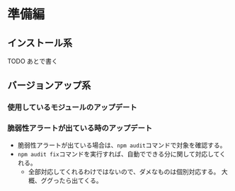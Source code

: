 # 準備編

## インストール系

TODO あとで書く

## バージョンアップ系

### 使用しているモジュールのアップデート

### 脆弱性アラートが出ている時のアップデート
- 脆弱性アラートが出ている場合は、`npm audit`コマンドで対象を確認する。
- `npm audit fix`コマンドを実行すれば、自動でできる分に関して対応してくれる。
  - 全部対応してくれるわけではないので、ダメなものは個別対応する。
    大概、ググったら出てくる。

